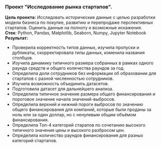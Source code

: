 ### Проект "Исследование рынка стартапов".
**Цель проекта:** Исследовать исторические данные с целью разработки модели бизнеса по покупке, развитию и перепродаже перспективных стартапов. Оценить данные на полноту и возможные искажения.  
**Стек**: Python, Pandas, Matplotlib, Seaborn, Numpy, Jupyter Notebook  
**Результат:** 
- Проверила корректность типов данных, изучила пропуски и дубликаты, скорректировала типы данных, изменила названия столбцов.
- Изучила динамику типичного размера собранных в рамках одного раунда средств и общего количества раундов за год.
- Определила доли сотрудников без информации об образовании для стартапов с разной численностью сотрудников.
- Изучила возможность объединить датасетов.
- Подготовила датасет для дальнейшего анализа.
- Определила типичное значение размера общего финансирования и пороговое значение начала значений-выбросов. 
- Определила верхний и нижний пороги выбросов по значению общего финансирования для компаний, которые были проданы за ноль или за один доллар, но с ненулевым общим объёмом финансирования.
- Определила Топ-4 категорий старапов по сочетанию высокого типичного значения цены и высокого разбросом цен.
- Определила количество раундов финансирования для разных категорий стартапов.
